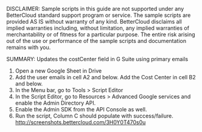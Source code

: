 DISCLAIMER: Sample scripts in this guide are not supported under any BetterCloud standard support program or service. The sample scripts are provided AS IS without warranty of any kind. BetterCloud disclaims all implied warranties including, without limitation, any implied warranties of merchantability or of fitness for a particular purpose. The entire risk arising out of the use or performance of the sample scripts and documentation remains with you.

SUMMARY: Updates the costCenter field in G Suite using primary emails

1) Open a new Google Sheet in Drive
2) Add the user emails in cell A2 and below. Add the Cost Center in cell B2 and below.
3) In the Menu bar, go to Tools > Script Editor
4) In the Script Editor, go to Resources > Advanced Google services and enable the Admin Directory API.
5) Enable the Admin SDK from the API Console as well. 
6) Run the script, Column C should populate with success/failure. http://screenshots.bettercloud.com/3H0Y0T470s0u

